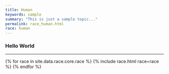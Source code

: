 ```yaml
---
title: Human
keywords: sample
summary: "This is just a sample topic..."
permalink: race_human.html
race: human
---
```


### Hello World

---

{% for race in site.data.race.core.race %}
    {% include race.html race=race %}
{% endfor %}

